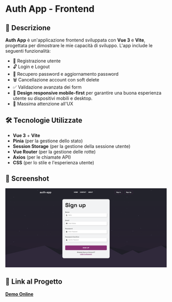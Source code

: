 # Auth App - Frontend

## 📌 Descrizione

**Auth App** è un'applicazione frontend sviluppata con **Vue 3** e **Vite**, progettata per dimostrare le mie capacità di sviluppo. L'app include le seguenti funzionalità:

- 🔑 Registrazione utente
- 🔓 Login e Logout
- 🔄 Recupero password e aggiornamento password
- 🗑️ Cancellazione account con soft delete
- ✅ Validazione avanzata dei form
- 📱 **Design responsive mobile-first** per garantire una buona esperienza utente su dispositivi mobili e desktop.
- 🎨 Massima attenzione all'UX

## 🛠️ Tecnologie Utilizzate

- **Vue 3** + **Vite**
- **Pinia** (per la gestione dello stato)
- **Session Storage** (per la gestione della sessione utente)
- **Vue Router** (per la gestione delle rotte)
- **Axios** (per le chiamate API)
- **CSS** (per lo stile e l'esperienza utente)

## 📸 Screenshot

![Screenshot](./src/images/auth-app.png)

## 🔗 Link al Progetto

[**Demo Online**](https://thomas-mach.github.io/auth-app-frontend/)
